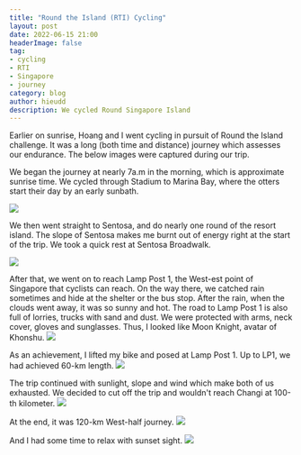 ```yaml
---
title: "Round the Island (RTI) Cycling"
layout: post
date: 2022-06-15 21:00
headerImage: false
tag:
- cycling
- RTI
- Singapore
- journey
category: blog
author: hieudd
description: We cycled Round Singapore Island
---
```


Earlier on sunrise, Hoang and I went cycling in pursuit of Round the Island challenge. It was a long (both time and distance) journey which assesses our endurance. The below images were captured during our trip.

We began the journey at nearly 7a.m in the morning, which is approximate sunrise time. We cycled through Stadium to Marina Bay, where the otters start their day by an early sunbath.

<img src="../assets/images/RTI/otter.jpg">


We then went straight to Sentosa, and do nearly one round of the resort island. The slope of Sentosa makes me burnt out of energy right at the start of the trip. We took a quick rest at Sentosa Broadwalk.

<img src="../assets/images/RTI/sentosa.jpg">

After that, we went on to reach Lamp Post 1, the West-est point of Singapore that cyclists can reach. On the way there, we catched rain sometimes and hide at the shelter or the bus stop. After the rain, when the clouds went away, it was so sunny and hot. The road to Lamp Post 1 is also full of lorries, trucks with sand and dust. We were protected with arms, neck cover, gloves and sunglasses. Thus, I looked like Moon Knight, avatar of Khonshu.
<img src="../assets/images/RTI/moonknight.jpg">

As an achievement, I lifted my bike and posed at Lamp Post 1. Up to LP1, we had achieved 60-km length.
<img src="../assets/images/RTI/bikelifting.jpg">

The trip continued with sunlight, slope and wind which make both of us exhausted. We decided to cut off the trip and wouldn't reach Changi at 100-th kilometer. 
<img src="../assets/images/RTI/withHoang.jpg">

At the end, it was 120-km West-half journey.
<img src="../assets/images/RTI/maps.png">

And I had some time to relax with sunset sight.
<img src="../assets/images/RTI/sunset.jpg">